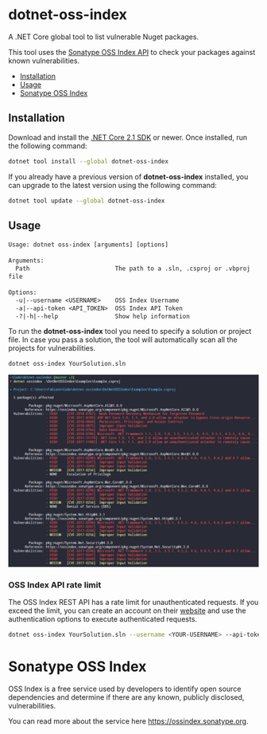 # dotnet-oss-index

A .NET Core global tool to list vulnerable Nuget packages.

This tool uses the [Sonatype OSS Index API](#sonatype-oss-index) to check your packages against known vulnerabilities.

- [Installation](#installation)
- [Usage](#usage)
- [Sonatype OSS Index](#sonatype-oss-index)

## Installation

Download and install the [.NET Core 2.1 SDK](https://www.microsoft.com/net/download) or newer. Once installed, run the following command:

```bash
dotnet tool install --global dotnet-oss-index
```

If you already have a previous version of **dotnet-oss-index** installed, you can upgrade to the latest version using the following command:

```bash
dotnet tool update --global dotnet-oss-index
```

## Usage

```text
Usage: dotnet oss-index [arguments] [options]

Arguments:
  Path                        The path to a .sln, .csproj or .vbproj file

Options:
  -u|--username <USERNAME>    OSS Index Username
  -a|--api-token <API_TOKEN>  OSS Index API Token
  -?|-h|--help                Show help information
```

To run the **dotnet-oss-index** tool you need to specify a solution or project file. In case you pass a solution, the tool will automatically scan all the projects for vulnerabilities.

```bash
dotnet oss-index YourSolution.sln
```

![Screenshot of dotnet-oss-index](screenshot.png)

### OSS Index API rate limit

The OSS Index REST API has a rate limit for unauthenticated requests. If you exceed the limit, you can create an account on their [website](https://ossindex.sonatype.org) and use the authentication options to execute authenticated requests.

```bash
dotnet oss-index YourSolution.sln --username <YOUR-USERNAME> --api-token <YOUR-API-TOKEN>
```

# Sonatype OSS Index

OSS Index is a free service used by developers to identify open source dependencies and determine if there are any known, publicly disclosed, vulnerabilities. 

You can read more about the service here https://ossindex.sonatype.org.
